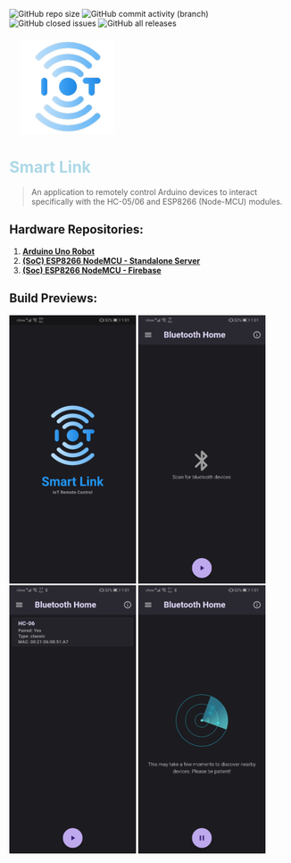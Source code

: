 ![GitHub repo size](https://img.shields.io/github/repo-size/mediocre9/smart-link?style=plastic)
![GitHub commit activity (branch)](https://img.shields.io/github/commit-activity/m/mediocre9/smart-link?style=plastic)
![GitHub closed issues](https://img.shields.io/github/issues-closed/mediocre9/smart-link?style=plastic)
![GitHub all releases](https://img.shields.io/github/downloads/mediocre9/smart-link/total?color=light&style=plastic)

<div style=" margin: 20px">
  <img src="android/app/src/main/res/mipmap-xxxhdpi/ic_launcher.png" height="170">
</div>
  <h1 style="color: lightblue;"><b>Smart Link</b></h1>

> An application to remotely control Arduino devices to interact specifically with the HC-05/06 and ESP8266 (Node-MCU) modules.

## Hardware Repositories:
1. **<a href="https://github.com/mediocre9/arduino-uno-robot">Arduino Uno Robot</a>**
2. **<a href="https://github.com/mediocre9/nodemcu-esp8266">(SoC) ESP8266 NodeMCU - Standalone Server</a>**
3. **<a href="https://github.com/mediocre9/nodemcu-touchpass/tree/main">(Soc) ESP8266 NodeMCU - Firebase</a>**

## Build Previews:
<p float="left">
  <img src="previews/1.jpg" height="480">
  <img src="previews/2.jpg" height="480">
  <img src="previews/3.jpg" height="480">
  <img src="previews/4.jpg" height="480">
</p>

